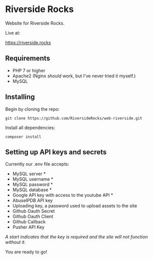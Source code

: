 # Riverside Rocks
Website for Riverside Rocks.

Live at:

https://riverside.rocks

## Requirements

- PHP 7 or higher
- Apache2 (Nginx *should* work, but I've never tried it myself.)
- MySQL

## Installing

Begin by cloning the repo:

`git clone https://github.com/RiversideRocks/web-riverside.git`

Install all dependencies:

`composer install`

## Setting up API keys and secrets

Currently our .env file accepts:

- MySQL server *
- MySQL username *
- MySQL password *
- MySQL database *
- Google API key with access to the youtube API *
- AbuseIPDB API key
- Uploading key, a password used to upload assets to the site
- Github Oauth Secret
- Github Oauth Client
- Github Callback
- Pusher API Key

*A start indicates that the key is required and the site will not function without it.*

You are ready to go!
